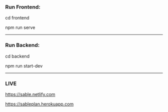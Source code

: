 ### Run Frontend:

cd frontend

npm run serve

***

### Run Backend:

cd backend

npm run start-dev

***

### LIVE

https://sable.netlify.com

https://sableplan.herokuapp.com
